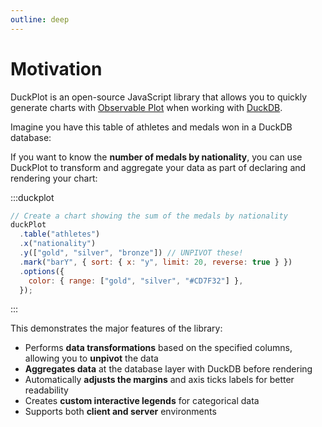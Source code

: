 ```yaml
---
outline: deep
---
```


# Motivation

DuckPlot is an open-source JavaScript library that allows you to quickly generate charts with
[Observable Plot](https://github.com/observablehq/plot) when working with
[DuckDB](https://duckdb.org/).

Imagine you have this table of athletes and medals won in a DuckDB database:

<CSVPreview fileName="data/athletes.csv" :columns="['name', 'nationality', 'gold', 'silver', 'bronze']" />

If you want to know the **number of medals by nationality**, you can use
DuckPlot to transform and aggregate your data as part of declaring and rendering your chart:

:::duckplot

```js
// Create a chart showing the sum of the medals by nationality
duckPlot
  .table("athletes")
  .x("nationality")
  .y(["gold", "silver", "bronze"]) // UNPIVOT these!
  .mark("barY", { sort: { x: "y", limit: 20, reverse: true } })
  .options({
    color: { range: ["gold", "silver", "#CD7F32"] },
  });
```

:::

This demonstrates the major features of the library:

- Performs **data transformations** based on the specified columns, allowing you
  to **unpivot** the data
- **Aggregates data** at the database layer with DuckDB before rendering
- Automatically **adjusts the margins** and axis ticks labels for better
  readability
- Creates **custom interactive legends** for categorical data
- Supports both **client and server** environments
